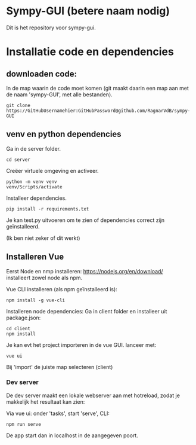 # Sympy-GUI (betere naam nodig)
Dit is het repository voor sympy-gui.

# Installatie code en dependencies
## downloaden code:
In de map waarin de code moet komen (git maakt daarin een map aan met de naam 'sympy-GUI', met alle bestanden).

    git clone https://GitHubUsernamehier:GitHubPassword@github.com/RagnarVdB/sympy-GUI
## venv en python dependencies
Ga in de server folder.

    cd server
Creëer virtuele omgeving en activeer.

    python -m venv venv
    venv/Scripts/activate
Installeer dependencies.

    pip install -r requirements.txt
Je kan test.py uitvoeren om te zien of dependencies correct zijn geïnstalleerd.

(Ik ben niet zeker of dit werkt)

## Installeren Vue
Eerst Node en nmp installeren:
https://nodejs.org/en/download/  
installeert zowel node als npm.

Vue CLI installeren (als npm geïnstalleerd is):

    npm install -g vue-cli
Installeren node dependencies: Ga in client folder en installeer uit package.json:

    cd client
    npm install
Je kan evt het project importeren in de vue GUI. lanceer met:

    vue ui
Bij 'import' de juiste map selecteren (client)

### Dev server
De dev server maakt een lokale webserver aan met hotreload, zodat je makkelijk het resultaat kan zien:

Via vue ui: onder 'tasks', start 'serve', CLI:

    npm run serve
De app start dan in localhost in de aangegeven poort.